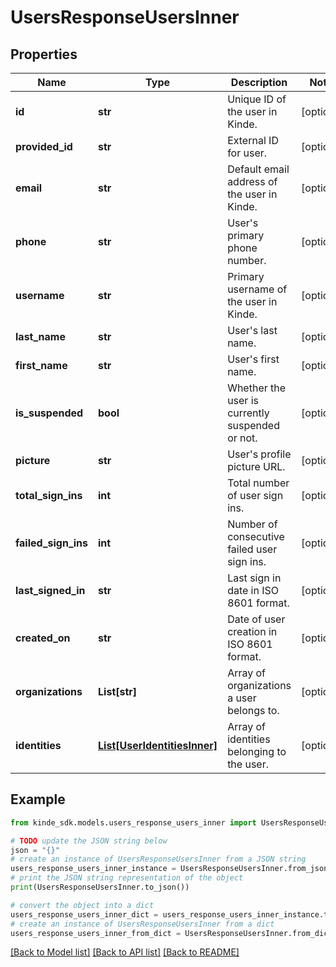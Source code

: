 # UsersResponseUsersInner


## Properties

Name | Type | Description | Notes
------------ | ------------- | ------------- | -------------
**id** | **str** | Unique ID of the user in Kinde. | [optional] 
**provided_id** | **str** | External ID for user. | [optional] 
**email** | **str** | Default email address of the user in Kinde. | [optional] 
**phone** | **str** | User&#39;s primary phone number. | [optional] 
**username** | **str** | Primary username of the user in Kinde. | [optional] 
**last_name** | **str** | User&#39;s last name. | [optional] 
**first_name** | **str** | User&#39;s first name. | [optional] 
**is_suspended** | **bool** | Whether the user is currently suspended or not. | [optional] 
**picture** | **str** | User&#39;s profile picture URL. | [optional] 
**total_sign_ins** | **int** | Total number of user sign ins. | [optional] 
**failed_sign_ins** | **int** | Number of consecutive failed user sign ins. | [optional] 
**last_signed_in** | **str** | Last sign in date in ISO 8601 format. | [optional] 
**created_on** | **str** | Date of user creation in ISO 8601 format. | [optional] 
**organizations** | **List[str]** | Array of organizations a user belongs to. | [optional] 
**identities** | [**List[UserIdentitiesInner]**](UserIdentitiesInner.md) | Array of identities belonging to the user. | [optional] 

## Example

```python
from kinde_sdk.models.users_response_users_inner import UsersResponseUsersInner

# TODO update the JSON string below
json = "{}"
# create an instance of UsersResponseUsersInner from a JSON string
users_response_users_inner_instance = UsersResponseUsersInner.from_json(json)
# print the JSON string representation of the object
print(UsersResponseUsersInner.to_json())

# convert the object into a dict
users_response_users_inner_dict = users_response_users_inner_instance.to_dict()
# create an instance of UsersResponseUsersInner from a dict
users_response_users_inner_from_dict = UsersResponseUsersInner.from_dict(users_response_users_inner_dict)
```
[[Back to Model list]](../README.md#documentation-for-models) [[Back to API list]](../README.md#documentation-for-api-endpoints) [[Back to README]](../README.md)


